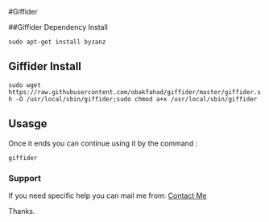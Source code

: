 #Giffider


##Giffider Dependency Install

`sudo apt-get install byzanz`

## Giffider Install

`sudo wget https://raw.githubusercontent.com/obakfahad/giffider/master/giffider.sh -O /usr/local/sbin/giffider;sudo chmod a+x /usr/local/sbin/giffider`

## Usasge

Once it ends you can continue using it by the command : 

`giffider`

### Support

If you need specific help you can mail me from: [Contact Me](http://obakfahad.github.io/contact/)

Thanks.
